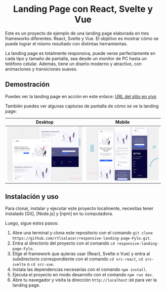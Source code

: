 <div align="center">
	<h1 align="center"><b>Landing Page con React, Svelte y Vue</b></h1>
</div>

Este es un proyecto de ejemplo de una landing page elaborada en tres frameworks diferentes: React, Svelte y Vue. El objetivo es mostrar cómo se puede lograr el mismo resultado con distintas herramientas.

La landing page es totalmente responsiva, puede verse perfectamente en cada tipo y tamaño de pantalla, sea desde un monitor de PC hasta un teléfono celular. Además, tiene un diseño moderno y atractivo, con animaciones y transiciones suaves.
## Demostración
Puedes ver la landing page en acción en este enlace:
[URL del sitio en vivo](https://rtlsalazar.github.io/responsive-landing-page-Fylo/site/)

También puedes ver algunas capturas de pantalla de cómo se ve la landing page:

| Desktop | Mobile | 
| - | - |
| ![Desktop Preview](./Screenshot_desktop.webp) |![Mobile Preview](./Screenshot_mobile.webp) |


## Instalación y uso

Para clonar, instalar y ejecutar este proyecto localmente, necesitas tener instalado [Git], [Node.js] y [npm] en tu computadora.

Luego, sigue estos pasos:

1. Abre una terminal y clona este repositorio con el comando `git clone https://github.com/rtlsalazar/responsive-landing-page-Fylo.git`.
2. Entra al directorio del proyecto con el comando `cd responsive-landing-page-Fylo`.
3. Elige el framework que quieras usar (React, Svelte o Vue) y entra al subdirectorio correspondiente con el comando `cd src-react`, `cd src-svelte` o `cd src-vue`.
4. Instala las dependencias necesarias con el comando `npm install`.
5. Ejecuta el proyecto en modo desarrollo con el comando `npm run dev`.
6. Abre tu navegador y visita la dirección `http://localhost:80` para ver la landing page.